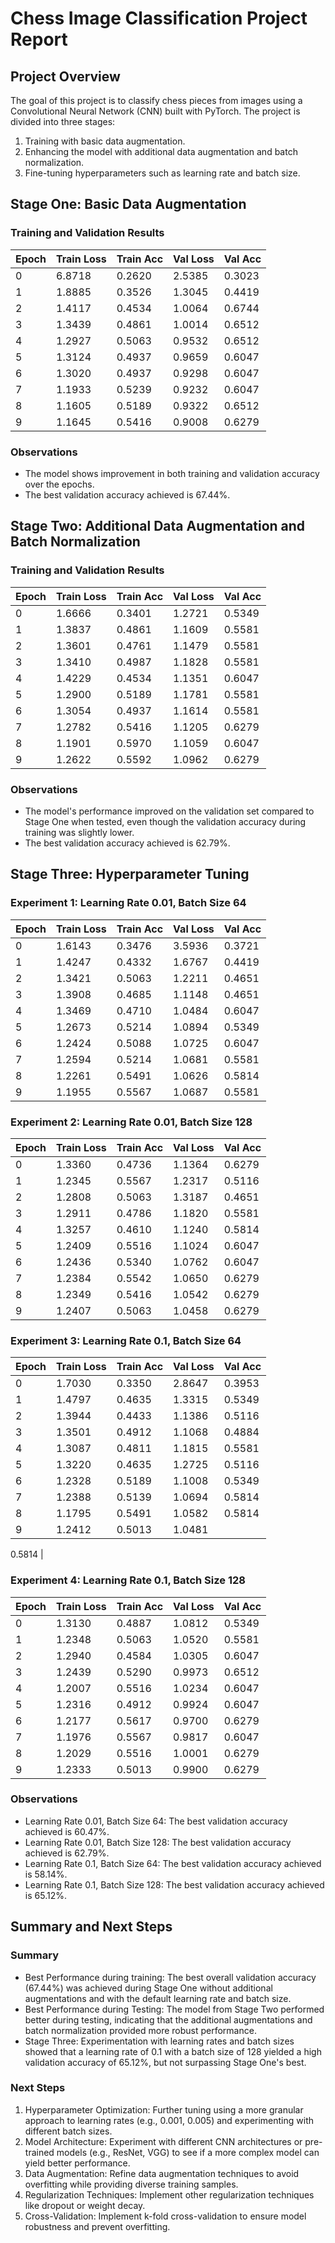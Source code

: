 # Chess Image Classification Project Report

## Project Overview
The goal of this project is to classify chess pieces from images using a Convolutional Neural Network (CNN) built with PyTorch. The project is divided into three stages:
1. Training with basic data augmentation.
2. Enhancing the model with additional data augmentation and batch normalization.
3. Fine-tuning hyperparameters such as learning rate and batch size.

## Stage One: Basic Data Augmentation

### Training and Validation Results
| Epoch | Train Loss | Train Acc | Val Loss | Val Acc |
|-------|------------|-----------|----------|---------|
| 0     | 6.8718     | 0.2620    | 2.5385   | 0.3023  |
| 1     | 1.8885     | 0.3526    | 1.3045   | 0.4419  |
| 2     | 1.4117     | 0.4534    | 1.0064   | 0.6744  |
| 3     | 1.3439     | 0.4861    | 1.0014   | 0.6512  |
| 4     | 1.2927     | 0.5063    | 0.9532   | 0.6512  |
| 5     | 1.3124     | 0.4937    | 0.9659   | 0.6047  |
| 6     | 1.3020     | 0.4937    | 0.9298   | 0.6047  |
| 7     | 1.1933     | 0.5239    | 0.9232   | 0.6047  |
| 8     | 1.1605     | 0.5189    | 0.9322   | 0.6512  |
| 9     | 1.1645     | 0.5416    | 0.9008   | 0.6279  |

### Observations
- The model shows improvement in both training and validation accuracy over the epochs.
- The best validation accuracy achieved is 67.44%.

## Stage Two: Additional Data Augmentation and Batch Normalization

### Training and Validation Results
| Epoch | Train Loss | Train Acc | Val Loss | Val Acc |
|-------|------------|-----------|----------|---------|
| 0     | 1.6666     | 0.3401    | 1.2721   | 0.5349  |
| 1     | 1.3837     | 0.4861    | 1.1609   | 0.5581  |
| 2     | 1.3601     | 0.4761    | 1.1479   | 0.5581  |
| 3     | 1.3410     | 0.4987    | 1.1828   | 0.5581  |
| 4     | 1.4229     | 0.4534    | 1.1351   | 0.6047  |
| 5     | 1.2900     | 0.5189    | 1.1781   | 0.5581  |
| 6     | 1.3054     | 0.4937    | 1.1614   | 0.5581  |
| 7     | 1.2782     | 0.5416    | 1.1205   | 0.6279  |
| 8     | 1.1901     | 0.5970    | 1.1059   | 0.6047  |
| 9     | 1.2622     | 0.5592    | 1.0962   | 0.6279  |

### Observations
- The model's performance improved on the validation set compared to Stage One when tested, even though the validation accuracy during training was slightly lower.
- The best validation accuracy achieved is 62.79%.

## Stage Three: Hyperparameter Tuning

### Experiment 1: Learning Rate 0.01, Batch Size 64
| Epoch | Train Loss | Train Acc | Val Loss | Val Acc |
|-------|------------|-----------|----------|---------|
| 0     | 1.6143     | 0.3476    | 3.5936   | 0.3721  |
| 1     | 1.4247     | 0.4332    | 1.6767   | 0.4419  |
| 2     | 1.3421     | 0.5063    | 1.2211   | 0.4651  |
| 3     | 1.3908     | 0.4685    | 1.1148   | 0.4651  |
| 4     | 1.3469     | 0.4710    | 1.0484   | 0.6047  |
| 5     | 1.2673     | 0.5214    | 1.0894   | 0.5349  |
| 6     | 1.2424     | 0.5088    | 1.0725   | 0.6047  |
| 7     | 1.2594     | 0.5214    | 1.0681   | 0.5581  |
| 8     | 1.2261     | 0.5491    | 1.0626   | 0.5814  |
| 9     | 1.1955     | 0.5567    | 1.0687   | 0.5581  |

### Experiment 2: Learning Rate 0.01, Batch Size 128
| Epoch | Train Loss | Train Acc | Val Loss | Val Acc |
|-------|------------|-----------|----------|---------|
| 0     | 1.3360     | 0.4736    | 1.1364   | 0.6279  |
| 1     | 1.2345     | 0.5567    | 1.2317   | 0.5116  |
| 2     | 1.2808     | 0.5063    | 1.3187   | 0.4651  |
| 3     | 1.2911     | 0.4786    | 1.1820   | 0.5581  |
| 4     | 1.3257     | 0.4610    | 1.1240   | 0.5814  |
| 5     | 1.2409     | 0.5516    | 1.1024   | 0.6047  |
| 6     | 1.2436     | 0.5340    | 1.0762   | 0.6047  |
| 7     | 1.2384     | 0.5542    | 1.0650   | 0.6279  |
| 8     | 1.2349     | 0.5416    | 1.0542   | 0.6279  |
| 9     | 1.2407     | 0.5063    | 1.0458   | 0.6279  |

### Experiment 3: Learning Rate 0.1, Batch Size 64
| Epoch | Train Loss | Train Acc | Val Loss | Val Acc |
|-------|------------|-----------|----------|---------|
| 0     | 1.7030     | 0.3350    | 2.8647   | 0.3953  |
| 1     | 1.4797     | 0.4635    | 1.3315   | 0.5349  |
| 2     | 1.3944     | 0.4433    | 1.1386   | 0.5116  |
| 3     | 1.3501     | 0.4912    | 1.1068   | 0.4884  |
| 4     | 1.3087     | 0.4811    | 1.1815   | 0.5581  |
| 5     | 1.3220     | 0.4635    | 1.2725   | 0.5116  |
| 6     | 1.2328     | 0.5189    | 1.1008   | 0.5349  |
| 7     | 1.2388     | 0.5139    | 1.0694   | 0.5814  |
| 8     | 1.1795     | 0.5491    | 1.0582   | 0.5814  |
| 9     | 1.2412     | 0.5013    | 1.0481   | 

0.5814  |

### Experiment 4: Learning Rate 0.1, Batch Size 128
| Epoch | Train Loss | Train Acc | Val Loss | Val Acc |
|-------|------------|-----------|----------|---------|
| 0     | 1.3130     | 0.4887    | 1.0812   | 0.5349  |
| 1     | 1.2348     | 0.5063    | 1.0520   | 0.5581  |
| 2     | 1.2940     | 0.4584    | 1.0305   | 0.6047  |
| 3     | 1.2439     | 0.5290    | 0.9973   | 0.6512  |
| 4     | 1.2007     | 0.5516    | 1.0234   | 0.6047  |
| 5     | 1.2316     | 0.4912    | 0.9924   | 0.6047  |
| 6     | 1.2177     | 0.5617    | 0.9700   | 0.6279  |
| 7     | 1.1976     | 0.5567    | 0.9817   | 0.6047  |
| 8     | 1.2029     | 0.5516    | 1.0001   | 0.6279  |
| 9     | 1.2333     | 0.5013    | 0.9900   | 0.6279  |

### Observations
- Learning Rate 0.01, Batch Size 64: The best validation accuracy achieved is 60.47%. 
- Learning Rate 0.01, Batch Size 128: The best validation accuracy achieved is 62.79%.
- Learning Rate 0.1, Batch Size 64: The best validation accuracy achieved is 58.14%.
- Learning Rate 0.1, Batch Size 128: The best validation accuracy achieved is 65.12%.

## Summary and Next Steps

### Summary
- Best Performance during training: The best overall validation accuracy (67.44%) was achieved during Stage One without additional augmentations and with the default learning rate and batch size.
- Best Performance during Testing: The model from Stage Two performed better during testing, indicating that the additional augmentations and batch normalization provided more robust performance.
- Stage Three: Experimentation with learning rates and batch sizes showed that a learning rate of 0.1 with a batch size of 128 yielded a high validation accuracy of 65.12%, but not surpassing Stage One's best.

### Next Steps
1. Hyperparameter Optimization: Further tuning using a more granular approach to learning rates (e.g., 0.001, 0.005) and experimenting with different batch sizes.
2. Model Architecture: Experiment with different CNN architectures or pre-trained models (e.g., ResNet, VGG) to see if a more complex model can yield better performance.
3. Data Augmentation: Refine data augmentation techniques to avoid overfitting while providing diverse training samples.
4. Regularization Techniques: Implement other regularization techniques like dropout or weight decay.
5. Cross-Validation: Implement k-fold cross-validation to ensure model robustness and prevent overfitting.